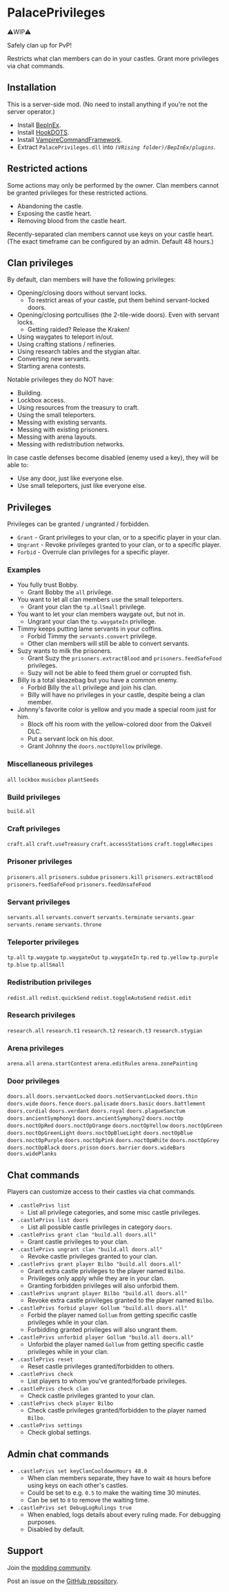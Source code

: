 # PalacePrivileges

⚠️WIP⚠️


Safely clan up for PvP!

Restricts what clan members can do in your castles. Grant more privileges via chat commands.


## Installation

This is a server-side mod. (No need to install anything if you're not the server operator.)

- Install [BepInEx](https://v-rising.thunderstore.io/package/BepInEx/BepInExPack_V_Rising/).
- Install [HookDOTS](https://thunderstore.io/c/v-rising/p/cheesasaurus/HookDOTS_API/).
- Install [VampireCommandFramework](https://thunderstore.io/c/v-rising/p/deca/VampireCommandFramework/).
- Extract `PalacePrivileges.dll` into _`(VRising folder)/BepInEx/plugins`_.


## Restricted actions

Some actions may only be performed by the owner. Clan members cannot be granted privileges for these restricted actions.
- Abandoning the castle.
- Exposing the castle heart.
- Removing blood from the castle heart.

Recently-separated clan members cannot use keys on your castle heart.\
(The exact timeframe can be configured by an admin. Default 48 hours.)


## Clan privileges

By default, clan members will have the following privileges:
  - Opening/closing doors without servant locks.
    - To restrict areas of your castle, put them behind servant-locked doors.
  - Opening/closing portcullises (the 2-tile-wide doors). Even with servant locks.
    - Getting raided? Release the Kraken!
  - Using waygates to teleport in/out.
  - Using crafting stations / refineries.
  - Using research tables and the stygian altar.
  - Converting new servants.
  - Starting arena contests.

Notable privileges they do NOT have:
- Building.
- Lockbox access.
- Using resources from the treasury to craft.
- Using the small teleporters.
- Messing with existing servants.
- Messing with existing prisoners.
- Messing with arena layouts.
- Messing with redistribution networks.

In case castle defenses become disabled (enemy used a key), they will be able to:
- Use any door, just like everyone else.
- Use small teleporters, just like everyone else.


## Privileges

Privileges can be granted / ungranted / forbidden.
- `Grant` - Grant privileges to your clan, or to a specific player in your clan.
- `Ungrant` - Revoke privileges granted to your clan, or to a specific player.
- `Forbid` - Overrule clan privileges for a specific player.

### Examples
- You fully trust Bobby.
  - Grant Bobby the `all` privilege.
- You want to let all clan members use the small teleporters.
  - Grant your clan the `tp.allSmall` privilege.
- You want to let your clan members waygate out, but not in.
  - Ungrant your clan the `tp.waygateIn` privilege.
- Timmy keeps putting lame servants in your coffins.
  - Forbid Timmy the `servants.convert` privilege.
  - Other clan members will still be able to convert servants.
- Suzy wants to milk the prisoners.
  - Grant Suzy the `prisoners.extractBlood` and `prisoners.feedSafeFood` privileges.
  - Suzy will not be able to feed them gruel or corrupted fish.
- Billy is a total sleazebag but you have a common enemy.
  - Forbid Billy the `all` privilege and join his clan.
  - Billy will have no privileges in your castle, despite being a clan member.
- Johnny's favorite color is yellow and you made a special room just for him.
  - Block off his room with the yellow-colored door from the Oakveil DLC.
  - Put a servant lock on his door.
  - Grant Johnny the `doors.noctOpYellow` privilege.



### Miscellaneous privileges

`all`
`lockbox`
`musicbox`
`plantSeeds`

### Build privileges
`build.all`

### Craft privileges
`craft.all`
`craft.useTreasury`
`craft.accessStations`
`craft.toggleRecipes`

### Prisoner privileges
`prisoners.all`
`prisoners.subdue`
`prisoners.kill`
`prisoners.extractBlood`
`prisoners.feedSafeFood`
`prisoners.feedUnsafeFood`

### Servant privileges
`servants.all`
`servants.convert`
`servants.terminate`
`servants.gear`
`servants.rename`
`servants.throne`

### Teleporter privileges
`tp.all`
`tp.waygate`
`tp.waygateOut`
`tp.waygateIn`
`tp.red`
`tp.yellow`
`tp.purple`
`tp.blue`
`tp.allSmall`

### Redistribution privileges
`redist.all`
`redist.quickSend`
`redist.toggleAutoSend`
`redist.edit`

### Research privileges
`research.all`
`research.t1`
`research.t2`
`research.t3`
`research.stygian`

### Arena privileges
`arena.all`
`arena.startContest`
`arena.editRules`
`arena.zonePainting`

### Door privileges
`doors.all`
`doors.servantLocked`
`doors.notServantLocked`
`doors.thin`
`doors.wide`
`doors.fence`
`doors.palisade`
`doors.basic`
`doors.battlement`
`doors.cordial`
`doors.verdant`
`doors.royal`
`doors.plagueSanctum`
`doors.ancientSymphony1`
`doors.ancientSymphony2`
`doors.noctOp`
`doors.noctOpRed`
`doors.noctOpOrange`
`doors.noctOpYellow`
`doors.noctOpGreen`
`doors.noctOpGreenLight`
`doors.noctOpBlueLight`
`doors.noctOpBlue`
`doors.noctOpPurple`
`doors.noctOpPink`
`doors.noctOpWhite`
`doors.noctOpGrey`
`doors.noctOpBlack`
`doors.prison`
`doors.barrier`
`doors.wideBars`
`doors.widePlanks`


## Chat commands

Players can customize access to their castles via chat commands.

- `.castlePrivs list`
  - List all privilege categories, and some misc castle privileges.
- `.castlePrivs list doors`
  - List all possible castle privileges in category `doors`.
- `.castlePrivs grant clan "build.all doors.all"`
  - Grant castle privileges to your clan.
- `.castlePrivs ungrant clan "build.all doors.all"`
  - Revoke castle privileges granted to your clan.
- `.castlePrivs grant player Bilbo "build.all doors.all"`
  - Grant extra castle privileges to the player named `Bilbo`.
  - Privileges only apply while they are in your clan.
  - Granting forbidden privileges will also unforbid them.
- `.castlePrivs ungrant player Bilbo "build.all doors.all"`
  - Revoke extra castle privileges granted to the player named `Bilbo`.
- `.castlePrivs forbid player Gollum "build.all doors.all"`
  - Forbid the player named `Gollum` from getting specific castle privileges while in your clan.
  - Forbidding granted privileges will also ungrant them.
- `.castlePrivs unforbid player Gollum "build.all doors.all"`
  - Unforbid the player named `Gollum` from getting specific castle privileges while in your clan.
- `.castlePrivs reset`
  - Reset castle privileges granted/forbidden to others.
- `.castlePrivs check`
  - List players to whom you've granted/forbade privileges.
- `.castlePrivs check clan`
  - Check castle privileges granted to your clan.
- `.castlePrivs check player Bilbo`
  - Check castle privileges granted/forbidden to the player named `Bilbo`.
- `.castlePrivs settings`
  - Check global settings.

## Admin chat commands
- `.castlePrivs set keyClanCooldownHours 48.0`
  - When clan members separate, they have to wait `48` hours before using keys on each other's castles.
  - Could be set to e.g. `0.5` to make the waiting time 30 minutes.
  - Can be set to `0` to remove the waiting time.
- `.castlePrivs set DebugLogRulings true`
  - When enabled, logs details about every ruling made. For debugging purposes.
  - Disabled by default.


## Support

Join the [modding community](https://vrisingmods.com/discord).

Post an issue on the [GitHub repository](https://github.com/cheesasaurus/ProfuselyViolentProgression). 